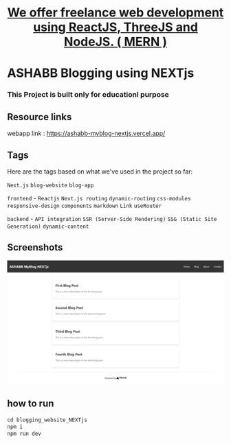 <h1 align='center'>
<a href="https://ashabb.netlify.app/" target="__blank">  We offer freelance web development using ReactJS, ThreeJS and NodeJS. ( MERN )</a>
</h1>

# ASHABB Blogging using NEXTjs

### This Project is built only for educationl purpose

## Resource links

webapp link : https://ashabb-myblog-nextjs.vercel.app/


## Tags

Here are the tags based on what we've used in the project so far:

`Next.js` `blog-website` `blog-app`

`frontend` - `Reactjs` `Next.js routing` `dynamic-routing` `css-modules` `responsive-design` `components` `markdown` `Link` `useRouter`

`backend` - `API integration` `SSR (Server-Side Rendering)` `SSG (Static Site Generation)` `dynamic-content`

## Screenshots

![Signup 1](https://github.com/ashgole/blogging_website_NEXTjs/blob/main/screenshots/1.png)


## how to run

```
cd blogging_website_NEXTjs
npm i
npm run dev
```
